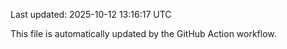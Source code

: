 Last updated: 2025-10-12 13:16:17 UTC

This file is automatically updated by the GitHub Action workflow.
